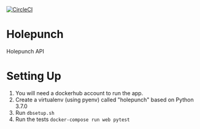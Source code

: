 [![CircleCI](https://circleci.com/gh/CypherpunkArmory/holepunch.svg?style=svg)](https://circleci.com/gh/CypherpunkArmory/holepunch)
# Holepunch

Holepunch API

# Setting Up

1. You will need a dockerhub account to run the app.
2. Create a virtualenv (using pyenv) called "holepunch" based on Python 3.7.0
3. Run `dbsetup.sh`
6. Run the tests  `docker-compose run web pytest`


